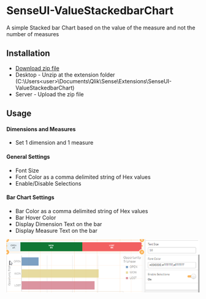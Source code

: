 # SenseUI-ValueStackedbarChart
A simple Stacked bar Chart based on the value of the measure and not the number of measures

## Installation
- [Download zip file](https://github.com/yianni-ververis/SenseUI-ValueStackedbarChart/archive/master.zip)
- Desktop - Unzip at the extension folder (C:\Users\<user>\Documents\Qlik\Sense\Extensions\SenseUI-ValueStackedbarChart) 
- Server - Upload the zip file

## Usage 

#### Dimensions and Measures
- Set 1 dimension and 1 measure

#### General Settings
- Font Size
- Font Color as a comma delimited string of Hex values
- Enable/Disable Selections

#### Bar Chart Settings 
- Bar Color as a comma delimited string of Hex values
- Bar Hover Color
- Display Dimension Text on the bar
- Display Measure Text on the bar

![SenseUI - Value Stacked Bar Chart](/preview.png?raw=true "SenseUI - Value Stacked Bar Chart")
